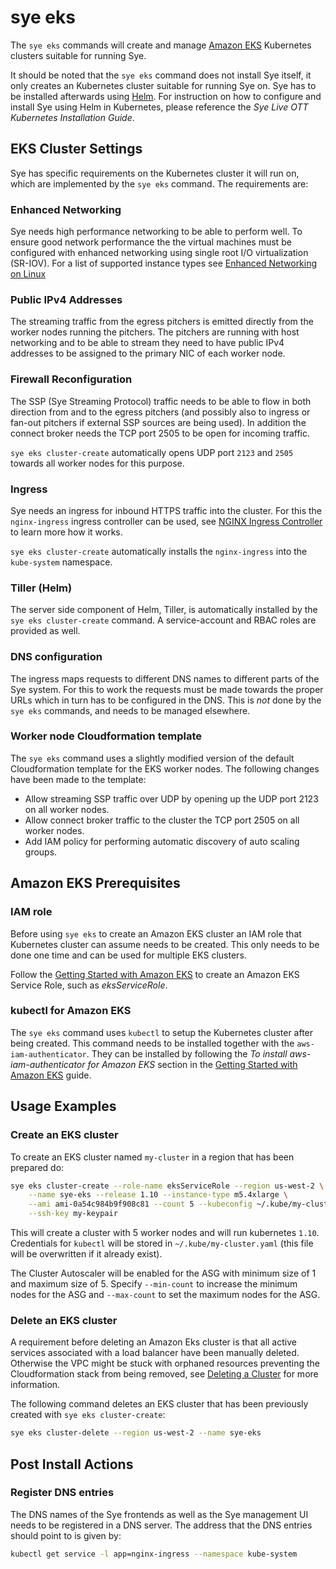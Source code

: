 # sye eks

The `sye eks` commands will create and manage [Amazon EKS](https://aws.amazon.com/eks/) Kubernetes clusters suitable for running Sye.

It should be noted that the `sye eks` command does not install Sye itself, it only creates an Kubernetes cluster suitable for running Sye on. Sye has to be installed afterwards using [Helm](https://www.helm.sh/). For instruction on how to configure and install Sye using Helm in Kubernetes, please reference the _Sye Live OTT Kubernetes Installation Guide_. 

## EKS Cluster Settings

Sye has specific requirements on the Kubernetes cluster it will run on, which are implemented by the `sye eks` command. The requirements are:

### Enhanced Networking

Sye needs high performance networking to be able to perform well. To ensure good network performance the the virtual machines must be configured with enhanced networking using single root I/O virtualization (SR-IOV). For a list of supported instance types see [Enhanced Networking on Linux](https://docs.aws.amazon.com/AWSEC2/latest/UserGuide/enhanced-networking.html)

### Public IPv4 Addresses

The streaming traffic from the egress pitchers is emitted directly from the worker nodes running the pitchers. The pitchers are running with host networking and to be able to stream they need to have public IPv4 addresses to be assigned to the primary NIC of each worker node.

### Firewall Reconfiguration

The SSP (Sye Streaming Protocol) traffic needs to be able to flow in both direction from and to the egress pitchers (and possibly also to ingress or fan-out pitchers if external SSP sources are being used). In addition the connect broker needs the TCP port 2505 to be open for incoming traffic.

`sye eks cluster-create` automatically opens UDP port `2123` and `2505` towards all worker nodes for this purpose. 

### Ingress

Sye needs an ingress for inbound HTTPS traffic into the cluster. For this the `nginx-ingress` ingress controller can be used, see [NGINX Ingress Controller](https://kubernetes.github.io/ingress-nginx/) to learn more how it works.

`sye eks cluster-create` automatically installs the `nginx-ingress` into the `kube-system` namespace.

### Tiller (Helm)

The server side component of Helm, Tiller, is automatically installed by the `sye eks cluster-create` command. A service-account and RBAC roles are provided as well.

### DNS configuration

The ingress maps requests to different DNS names to different parts of the Sye system. For this to work the requests must be made towards the proper URLs which in turn has to be configured in the DNS. This is _not_ done by the `sye eks` commands, and needs to be managed elsewhere.

### Worker node Cloudformation template

The `sye eks` command uses a slightly modified version of the default Cloudformation template for the EKS worker nodes. The following changes have been made to the template:

* Allow streaming SSP traffic over UDP by opening up the UDP port 2123 on all worker nodes.
* Allow connect broker traffic to the cluster the TCP port 2505 on all worker nodes.
* Add IAM policy for performing automatic discovery of auto scaling groups.

## Amazon EKS Prerequisites

### IAM role

Before using `sye eks` to create an Amazon EKS cluster an IAM role that Kubernetes cluster can assume needs to be created. This only needs to be done one time and can be used for multiple EKS clusters.

Follow the [Getting Started with Amazon EKS](https://docs.aws.amazon.com/eks/latest/userguide/getting-started.html) to create an Amazon EKS Service Role, such as _eksServiceRole_.

### kubectl for Amazon EKS

The `sye eks` command uses `kubectl` to setup the Kubernetes cluster after being created. This command needs to be installed together with the `aws-iam-authenticator`. They can be installed by following the _To install aws-iam-authenticator for Amazon EKS_ section in the [Getting Started with Amazon EKS](https://docs.aws.amazon.com/eks/latest/userguide/getting-started.html) guide.

## Usage Examples

### Create an EKS cluster

To create an EKS cluster named `my-cluster` in a region that has been prepared do:

```bash
sye eks cluster-create --role-name eksServiceRole --region us-west-2 \
	--name sye-eks --release 1.10 --instance-type m5.4xlarge \
	--ami ami-0a54c984b9f908c81 --count 5 --kubeconfig ~/.kube/my-cluster.yaml \
	--ssh-key my-keypair
```

This will create a cluster with 5 worker nodes and will run kubernetes `1.10`. Credentials for `kubectl`
will be stored in `~/.kube/my-cluster.yaml` (this file will be overwritten if it already exist).

The Cluster Autoscaler will be enabled for the ASG with minimum size of 1 and maximum size of 5. Specify `--min-count` to increase the minimum nodes for the ASG and `--max-count` to set the maximum nodes for the ASG.

### Delete an EKS cluster

A requirement before deleting an Amazon Eks cluster is that all active services associated with a load balancer have been manually deleted.
Otherwise the VPC might be stuck with orphaned resources preventing the Cloudformation stack from being removed, see [Deleting a Cluster](https://docs.aws.amazon.com/eks/latest/userguide/delete-cluster.html) for more information.

The following command deletes an EKS cluster that has been previously created with `sye eks cluster-create`:

```bash
sye eks cluster-delete --region us-west-2 --name sye-eks
```

## Post Install Actions

### Register DNS entries

The DNS names of the Sye frontends as well as the Sye management UI needs to be registered in a DNS server. The address that the DNS entries should point to is given by:

```bash
kubectl get service -l app=nginx-ingress --namespace kube-system
```
